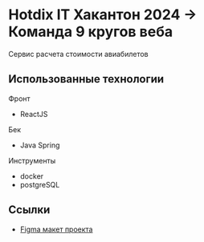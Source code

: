 # Hotdix IT Хакантон 2024 -> Команда 9 кругов веба

Сервис расчета стоимости авиабилетов

## Использованные технологии

Фронт
- ReactJS

Бек
- Java Spring

Инструменты
- docker
- postgreSQL

## Ссылки

- [Figma макет проекта](https://www.figma.com/design/rfraUFGIVgjAFuMYhh4ngw/Untitled?node-id=3-69&t=V9PXpA7YnxTEPPTJ-1)
